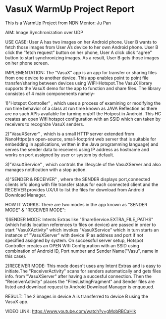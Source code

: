 # VasuX WarmUp Project Report

This is a WarmUp Project from NDN Mentor: Ju Pan



AIM: Image Synchronization over UDP



USE CASE: User A has two images on her Android phone. User B wants to fetch those images from User A’s device to her own Android phone. User B click the “fetch request” button on her phone, User A click click “agree” button to start synchronizing images. As a result, User B gets those images on her phone screen.



IMPLEMENTATION: The "VasuX" app is an app for transfer or sharing files from one device to another device. This app enables point to point file transfer/sharing between devices
 using WIFI-Hotspot.The VasuX library supports the VasuX demo for the app to function and share files. The library consistes of 4 main componenents namely-
 
1)"Hotspot Controller" , which uses a process of examining or modifying the run time behavior of a class at run time known as JAVA Reflection as there are no such APIs available for turning on/off the Hotpost in Android. This HC creates an open Wifi hotspot configuration with an SSID which can taken by receivers to recognize VasuX senders.

2)"VasuXServer" , which is a small HTTP server extended from NanoHttpd(an open-source, small-footprint web server that is suitable for embedding in applications, written in the Java programming language) and serves the sender data to receivers using IP address as hostname and works on port assigned by user or system by default.

3)"VasuXService" , which controls the lifecycle of the VasuXServer and also manages notification with a stop action.

4)"SENDER & RECEIVER" , where the SENDER displays port,connected clients info along with file transfer status for each connected client and the RECEIVER provides UX/UI to list the files for download from Android Download Manager.

HOW IT WORKS: There are two modes in the app known as "SENDER MODE" & "RECEIVER MODE":
 
1)SENDER MODE: Intents Extras like "ShareService.EXTRA_FILE_PATHS"(which holds location references to files on device) are passed in order to start "VasuXActivity" which invokes "VasuXService" which in turn starts an instance of "VasuXServer" with device IP as address and port if not specified assigned by system. On successful server setup, Hotspot Controller creates an OPEN WIfi Configuration with an SSID using combination of Android ID, Port number and Sender Name("Vasu", name in this case).

2)RECEIVER MODE: This mode doesn't uses any Intent Extras and is easy to initiate.The "ReceiverActivity" scans for senders automatically and gets files info. from "VasuXServer" after having a succesful connection. Then the "ReceiverActivity" places the "FilesListingFragment" and Sender files are listed and download request to Android Download Manager is enqueued.

RESULT: The 2 images in device A is transferred to device B using the VasuX app.


VIDEO LINK: https://www.youtube.com/watch?v=gMobRBCaHlk
